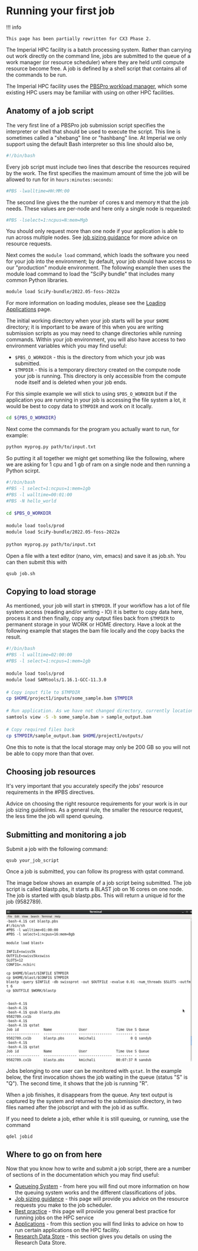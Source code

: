 # Running your first job

!!! info

    This page has been partially rewritten for CX3 Phase 2.

The Imperial HPC facility is a batch processing system. Rather than carrying out work directly on the command line, jobs are submitted to the queue of a work manager (or resource scheduler) where they are held until compute resource become free. A job is defined by a shell script that contains all of the commands to be run.

The Imperial HPC facility uses the [PBSPro workload manager](https://altair.com/pbs-professional/), which some existing HPC users may be familiar with using on other HPC facilities.


## Anatomy of a job script

The very first line of a PBSPro job submission script specifies the interpreter or shell that should be used to execute the script. This line is sometimes called a "shebang" line or "hashbang" line. At Imperial we only support using the default Bash interpreter so this line should also be,

```bash
#!/bin/bash
```

Every job script must include two lines that describe the resources required by the work. The first specifies the maximum amount of time the job will be allowed to run for in `hours:minutes:seconds`:

```bash
#PBS -lwalltime=HH:MM:00
```

The second line gives the the number of cores `N` and memory `M` that the job needs. These values are per-node and here only a single node is requested:

```bash
#PBS -lselect=1:ncpus=N:mem=Mgb
```

You should only request more than one node if your application is able to run across multiple nodes. See [job sizing guidance](../queues/job-sizing-guidance.md) for more advice on resource requests.

Next comes the `module load` command, which loads the software you need for your job into the environment; by default, your job should have access to our "production" module environment. The following example then uses the module load command to load the "SciPy bundle" that includes many common Python libraries.

```bash
module load SciPy-bundle/2022.05-foss-2022a
```

For more information on loading modules, please see the [Loading Applications](../applications/index.md) page.

The initial working directory when your job starts will be your `$HOME` directory; it is important to be aware of this when you are writing submission scripts as you may need to change directories while running commands. Within your job environment, you will also have access to two environment variables which you may find useful:

* `$PBS_O_WORKDIR` - this is the directory from which your job was submitted.
* `$TMPDIR` - this is a temporary directory created on the compute node your job is running. This directory is only accessible from the compute node itself and is deleted when your job ends.

For this simple example we will stick to using `$PBS_O_WORKDIR` but if the application you are running in your job is accessing the file system a lot, it would be best to copy data to `$TMPDIR` and work on it locally.

```bash
cd ${PBS_O_WORKDIR}
```

Next come the commands for the program you actually want to run, for example:

```bash
python myprog.py path/to/input.txt
```

So putting it all together we might get something like the following, where we are asking for 1 cpu and 1 gb of ram on a single node and then running a Python scirpt.

```bash
#!/bin/bash
#PBS -l select=1:ncpus=1:mem=1gb
#PBS -l walltime=00:01:00
#PBS -N hello_world
 
cd $PBS_O_WORKDIR
 
module load tools/prod
module load SciPy-bundle/2022.05-foss-2022a
 
python myprog.py path/to/input.txt
```

Open a file with a text editor (nano, vim, emacs) and save it as job.sh. You can then submit this with 

```console
qsub job.sh
```

## Copying to load storage

As mentioned, your job will start in `$TMPDIR`. If your workflow has a lot of file system access (reading and/or writing - IO) it is better to copy data here, process it and then finally, copy any output files back from `$TMPDIR` to permanent storage in your WORK or HOME directory. Have a look at the following example that stages the bam file locally and the copy backs the result. 

```bash
#!/bin/bash
#PBS -l walltime=02:00:00
#PBS -l select=1:ncpus=1:mem=1gb
  
module load tools/prod
module load SAMtools/1.16.1-GCC-11.3.0
  
# Copy input file to $TMPDIR
cp $HOME/project1/inputs/some_sample.bam $TMPDIR
  
# Run application. As we have not changed directory, currently location is $TMPDIR
samtools view -S -b some_sample.bam > sample_output.bam
  
# Copy required files back
cp $TMPDIR/sample_output.bam $HOME/project1/outputs/
```

One this to note is that the local storage may only be 200 GB so you will not be able to copy more than that over.

## Choosing job resources

It's very important that you accurately specify the jobs' resource requirements in the #PBS directives.

Advice on choosing the right resource requirements for your work is in our job sizing guidelines. As a general rule, the smaller the resource request, the less time the job will spend queuing.

## Submitting and monitoring a job
Submit a job with the following command:

```console
qsub your_job_script
```

Once a job is submitted, you can follow its progress with qstat command. 

The image below shows an example of a job script being submitted.  The job script is called blastp.pbs, it starts a BLAST job on 16 cores on one node.  The job is started with qsub blastp.pbs. This will return a unique id for the job (9582789). 

![Qsub Blast](img/running-your-first-job-blast.jpg)

Jobs belonging to one user can be monitored with `qstat`. In the example below, the first invocation shows the job waiting in the queue (status "S" is "Q"). The second time, it shows that the job is running "R".

When a job finishes, it disappears from the queue. Any text output is captured by the system and returned to the submission directory, in two files named after the jobscript and with the job id as suffix.

If you need to delete a job, ether while it is still queuing, or running, use the command

```console
qdel jobid
```

## Where to go on from here

Now that you know how to write and submit a job script, there are a number of sections of in the documentation which you may find useful:

* [Queueing System](../queues/index.md) - from here you will find out more information on how the queuing system works and the different classifications of jobs. 
* [Job sizing guidance](../queues/job-sizing-guidance.md) - this page will provide you advice on the resource requests you make to the job scheduler.
* [Best practice](../best-practice.md) - this page will provide you general best practice for running jobs on the HPC service
* [Applications](../applications/index.md) - from this section you will find links to advice on how to run certain applications on the HPC facility.
* [Research Data Store](../../rds/index.md) - this section gives you details on using the Research Data Store.
